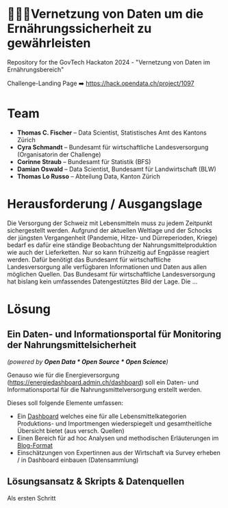 # 🥛🍞🥗Vernetzung von Daten um die Ernährungssicherheit zu gewährleisten

Repository for the GovTech Hackaton 2024 - "Vernetzung von Daten im Ernährungsbereich"

Challenge-Landing Page ➡️ https://hack.opendata.ch/project/1097

# Team
- **Thomas C. Fischer** – Data Scientist, Statistisches Amt des Kantons Zürich 
- **Cyra Schmandt** – Bundesamt für wirtschaftliche Landesversorgung (Organisatorin der Challenge)
- **Corinne Straub** – Bundesamt für Statistik (BFS)
- **Damian Oswald** – Data Scientist, Bundesamt für Landwirtschaft (BLW)
- **Thomas Lo Russo** – Abteilung Data, Kanton Zürich

# Herausforderung / Ausgangslage
Die Versorgung der Schweiz mit Lebensmitteln muss zu jedem Zeitpunkt sichergestellt werden. Aufgrund der aktuellen Weltlage und der Schocks der jüngsten Vergangenheit (Pandemie, Hitze- und Dürreperioden, Kriege) bedarf es dafür eine ständige Beobachtung der Nahrungsmittelproduktion wie auch der Lieferketten. Nur so kann frühzeitig auf Engpässe reagiert werden. Dafür benötigt das Bundesamt für wirtschaftliche Landesversorgung alle verfügbaren Informationen und Daten aus allen möglichen Quellen. Das Bundesamt für wirtschaftliche Landesversorgung hat bislang kein umfassendes Datengestütztes Bild der Lage. Die ... 

# Lösung

## Ein Daten- und Informationsportal für Monitoring der Nahrungsmittelsicherheit 
*(powered by __Open Data * Open Source * Open Science__)*

Genauso wie für die Energieversorgung (https://energiedashboard.admin.ch/dashboard) soll ein Daten- und Informationsportal für die Nahrungsmittelversorgung erstellt werden. 

Dieses soll folgende Elemente umfassen: 

- Ein [Dashboard](https://thomas-caspar-fischer.github.io/hackaton24_17_foodsupply/dashboard.html) welches eine für alle Lebensmittelkategorien Produktions- und Importmengen wiederspiegelt und gesamtheitliche Übersicht bietet (aus versch. Quellen)
- Einen Bereich für ad hoc Analysen und methodischen Erläuterungen im [Blog-Format](https://thomas-caspar-fischer.github.io/hackaton24_17_foodsupply/blog.html)
- Einschätzungen von Expertinnen aus der Wirtschaft via Survey erheben / in Dashboard einbauen (Datensammlung)

## Lösungsansatz & Skripts & Datenquellen
Als ersten Schritt 
